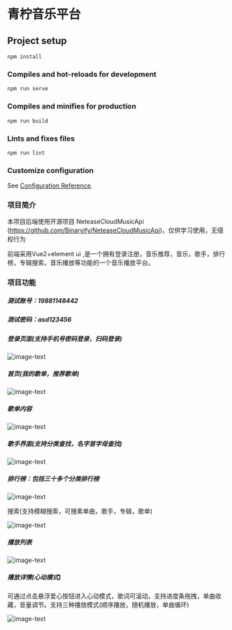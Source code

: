 # 青柠音乐平台

## Project setup
```
npm install
```

### Compiles and hot-reloads for development
```
npm run serve
```

### Compiles and minifies for production
```
npm run build
```

### Lints and fixes files
```
npm run lint
```

### Customize configuration
See [Configuration Reference](https://cli.vuejs.org/config/).

### 项目简介

本项目后端使用开源项目 NeteaseCloudMusicApi (https://github.com/Binaryify/NeteaseCloudMusicApi)，仅供学习使用，无侵权行为

前端采用Vue2+element ui  ,是一个拥有登录注册，音乐推荐，音乐，歌手，排行榜，专辑搜索，音乐播放等功能的一个音乐播放平台。

### 项目功能
##### 测试账号：19881148442
##### 测试密码：asd123456

##### 登录页面(支持手机号密码登录，扫码登录)

![image-text](https://github.com/aizhao/Img-ai/blob/main/2024-03-09%20180236.png)

##### 首页(我的歌单，推荐歌单)

![image-text](https://github.com/aizhao/Img-ai/blob/main/2024-03-09%20180352.png)

##### 歌单内容

![image-text](https://github.com/aizhao/Img-ai/blob/main/2024-03-09%20180438.png)

##### 歌手界面(支持分类查找，名字首字母查找)

![image-text](https://github.com/aizhao/Img-ai/blob/main/2024-03-09%20180512.png)

##### 排行榜：包括三十多个分类排行榜

![image-text](https://github.com/aizhao/Img-ai/blob/main/2024-03-09%20180613.png)

搜索(支持模糊搜索，可搜素单曲，歌手，专辑，歌单)

![image-text](https://github.com/aizhao/Img-ai/blob/main/2024-03-09%20180702.png)

##### 播放列表

![image-text](https://github.com/aizhao/Img-ai/blob/main/2024-03-09%20180808.png)

##### 播放详情(心动模式)

可通过点击悬浮爱心按钮进入心动模式，歌词可滚动，支持进度条拖拽，单曲收藏，音量调节。支持三种播放模式(顺序播放，随机播放，单曲循环)

![image-text](https://github.com/aizhao/Img-ai/blob/main/2024-03-09%20180858.png)
